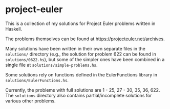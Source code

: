# project-euler

This is a collection of my solutions for Project Euler problems written in Haskell.

The problems themselves can be found at https://projecteuler.net/archives.

Many solutions have been written in their own separate files in the `solutions/` directory (e.g., the solution for problem 622 can be found in `solutions/0622.hs`), but some of the simpler ones have been combined in a single file at `solutions/simple-problems.hs`.

Some solutions rely on functions defined in the EulerFunctions library in `solutions/EulerFunctions.hs`.

Currently, the problems with full solutions are
1 - 25, 27 - 30, 35, 36, 622.
The `solutions` directory also contains partial/incomplete solutions for various other problems.
